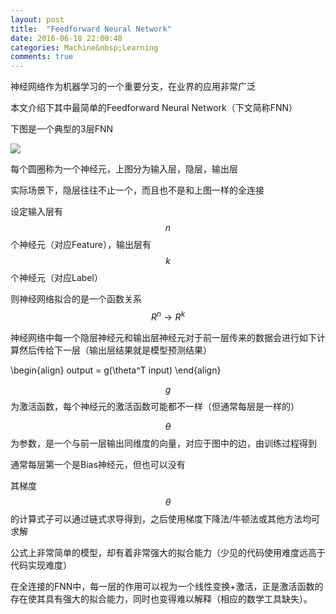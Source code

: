 ```yaml
---
layout: post
title:  "Feedforward Neural Network"
date: 2016-06-18 22:00:48 
categories: Machine&nbsp;Learning
comments: true
---
```


神经网络作为机器学习的一个重要分支，在业界的应用非常广泛

本文介绍下其中最简单的Feedforward Neural Network（下文简称FNN）

下图是一个典型的3层FNN

![](https://upload.wikimedia.org/wikipedia/commons/thumb/e/e4/Artificial_neural_network.svg/560px-Artificial_neural_network.svg.png)

每个圆圈称为一个神经元，上图分为输入层，隐层，输出层

实际场景下，隐层往往不止一个，而且也不是和上图一样的全连接

设定输入层有$$n$$个神经元（对应Feature），输出层有$$k$$个神经元（对应Label）

则神经网络拟合的是一个函数关系$$R^n \rightarrow R^k$$

神经网络中每一个隐层神经元和输出层神经元对于前一层传来的数据会进行如下计算然后传给下一层（输出层结果就是模型预测结果）

\begin{align}
output = g(\theta^T input)
\end{align}

$$g$$为激活函数，每个神经元的激活函数可能都不一样（但通常每层是一样的）

$$\theta$$为参数，是一个与前一层输出同维度的向量，对应于图中的边，由训练过程得到

通常每层第一个是Bias神经元，但也可以没有

其梯度$$\theta$$的计算式子可以通过链式求导得到，之后使用梯度下降法/牛顿法或其他方法均可求解

公式上非常简单的模型，却有着非常强大的拟合能力（少见的代码使用难度远高于代码实现难度）

在全连接的FNN中，每一层的作用可以视为一个线性变换+激活，正是激活函数的存在使其具有强大的拟合能力，同时也变得难以解释（相应的数学工具缺失）。

